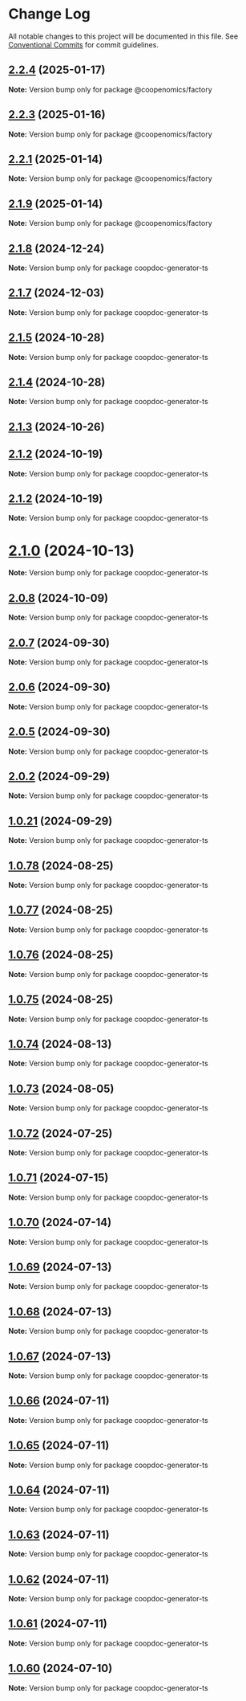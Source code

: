 # Change Log

All notable changes to this project will be documented in this file.
See [Conventional Commits](https://conventionalcommits.org) for commit guidelines.

## [2.2.4](https://github.com/compare/v2.2.0...v2.2.4) (2025-01-17)

**Note:** Version bump only for package @coopenomics/factory





## [2.2.3](https://github.com/compare/v2.2.0...v2.2.3) (2025-01-16)

**Note:** Version bump only for package @coopenomics/factory





## [2.2.1](https://github.com/compare/v2.2.0...v2.2.1) (2025-01-14)

**Note:** Version bump only for package @coopenomics/factory





## [2.1.9](https://github.com/compare/v2.1.8...v2.1.9) (2025-01-14)

**Note:** Version bump only for package @coopenomics/factory





## [2.1.8](https://github.com/copenomics/coopdoc-generator-ts/compare/v2.1.6...v2.1.8) (2024-12-24)

**Note:** Version bump only for package coopdoc-generator-ts





## [2.1.7](https://github.com/copenomics/coopdoc-generator-ts/compare/v2.1.6...v2.1.7) (2024-12-03)

**Note:** Version bump only for package coopdoc-generator-ts





## [2.1.5](https://github.com/copenomics/coopdoc-generator-ts/compare/v2.1.4...v2.1.5) (2024-10-28)

**Note:** Version bump only for package coopdoc-generator-ts





## [2.1.4](https://github.com/copenomics/coopdoc-generator-ts/compare/v2.1.4-alpha.2...v2.1.4) (2024-10-28)

**Note:** Version bump only for package coopdoc-generator-ts





## [2.1.3](https://github.com/copenomics/coopdoc-generator-ts/compare/v2.1.2-alpha.10...v2.1.3) (2024-10-26)



## [2.1.2](https://github.com/copenomics/coopdoc-generator-ts/compare/v2.1.1...v2.1.2) (2024-10-19)

**Note:** Version bump only for package coopdoc-generator-ts





## [2.1.2](https://github.com/copenomics/coopdoc-generator-ts/compare/v2.1.1...v2.1.2) (2024-10-19)

**Note:** Version bump only for package coopdoc-generator-ts





# [2.1.0](https://github.com/copenomics/coopdoc-generator-ts/compare/v2.0.10-alpha.3...v2.1.0) (2024-10-13)

**Note:** Version bump only for package coopdoc-generator-ts





## [2.0.8](https://github.com/copenomics/coopdoc-generator-ts/compare/v2.0.7...v2.0.8) (2024-10-09)

**Note:** Version bump only for package coopdoc-generator-ts





## [2.0.7](https://github.com/copenomics/coopdoc-generator-ts/compare/v2.0.6...v2.0.7) (2024-09-30)

**Note:** Version bump only for package coopdoc-generator-ts





## [2.0.6](https://github.com/copenomics/coopdoc-generator-ts/compare/v2.0.5...v2.0.6) (2024-09-30)

**Note:** Version bump only for package coopdoc-generator-ts





## [2.0.5](https://github.com/copenomics/coopdoc-generator-ts/compare/v2.0.5-alpha.0...v2.0.5) (2024-09-30)

**Note:** Version bump only for package coopdoc-generator-ts





## [2.0.2](https://github.com/copenomics/coopdoc-generator-ts/compare/v2.0.2-alpha.1...v2.0.2) (2024-09-29)

**Note:** Version bump only for package coopdoc-generator-ts





## [1.0.21](https://github.com/copenomics/coopdoc-generator-ts/compare/coopdoc-generator-ts@1.0.21-alpha.3...coopdoc-generator-ts@1.0.21) (2024-09-29)

**Note:** Version bump only for package coopdoc-generator-ts





## [1.0.78](https://github.com/copenomics/coopdoc-generator-ts/compare/coopdoc-generator-ts@1.0.77...coopdoc-generator-ts@1.0.78) (2024-08-25)

**Note:** Version bump only for package coopdoc-generator-ts





## [1.0.77](https://github.com/copenomics/coopdoc-generator-ts/compare/coopdoc-generator-ts@1.0.76...coopdoc-generator-ts@1.0.77) (2024-08-25)

**Note:** Version bump only for package coopdoc-generator-ts





## [1.0.76](https://github.com/copenomics/coopdoc-generator-ts/compare/coopdoc-generator-ts@1.0.75...coopdoc-generator-ts@1.0.76) (2024-08-25)

**Note:** Version bump only for package coopdoc-generator-ts





## [1.0.75](https://github.com/copenomics/coopdoc-generator-ts/compare/coopdoc-generator-ts@1.0.75-alpha.1...coopdoc-generator-ts@1.0.75) (2024-08-25)

**Note:** Version bump only for package coopdoc-generator-ts





## [1.0.74](https://github.com/copenomics/coopdoc-generator-ts/compare/coopdoc-generator-ts@1.0.73...coopdoc-generator-ts@1.0.74) (2024-08-13)

**Note:** Version bump only for package coopdoc-generator-ts





## [1.0.73](https://github.com/copenomics/coopdoc-generator-ts/compare/coopdoc-generator-ts@1.0.73-alpha.0...coopdoc-generator-ts@1.0.73) (2024-08-05)

**Note:** Version bump only for package coopdoc-generator-ts





## [1.0.72](https://github.com/copenomics/coopdoc-generator-ts/compare/coopdoc-generator-ts@1.0.72-alpha.3...coopdoc-generator-ts@1.0.72) (2024-07-25)

**Note:** Version bump only for package coopdoc-generator-ts





## [1.0.71](https://github.com/copenomics/coopdoc-generator-ts/compare/coopdoc-generator-ts@1.0.71-alpha.0...coopdoc-generator-ts@1.0.71) (2024-07-15)

**Note:** Version bump only for package coopdoc-generator-ts





## [1.0.70](https://github.com/copenomics/coopdoc-generator-ts/compare/coopdoc-generator-ts@1.0.70-alpha.0...coopdoc-generator-ts@1.0.70) (2024-07-14)

**Note:** Version bump only for package coopdoc-generator-ts





## [1.0.69](https://github.com/copenomics/coopdoc-generator-ts/compare/coopdoc-generator-ts@1.0.69-alpha.0...coopdoc-generator-ts@1.0.69) (2024-07-13)

**Note:** Version bump only for package coopdoc-generator-ts





## [1.0.68](https://github.com/copenomics/coopdoc-generator-ts/compare/coopdoc-generator-ts@1.0.68-alpha.1...coopdoc-generator-ts@1.0.68) (2024-07-13)

**Note:** Version bump only for package coopdoc-generator-ts





## [1.0.67](https://github.com/copenomics/coopdoc-generator-ts/compare/coopdoc-generator-ts@1.0.67-testnet.1...coopdoc-generator-ts@1.0.67) (2024-07-13)

**Note:** Version bump only for package coopdoc-generator-ts





## [1.0.66](https://github.com/copenomics/coopdoc-generator-ts/compare/coopdoc-generator-ts@1.0.66-testnet.1...coopdoc-generator-ts@1.0.66) (2024-07-11)

**Note:** Version bump only for package coopdoc-generator-ts





## [1.0.65](https://github.com/copenomics/coopdoc-generator-ts/compare/coopdoc-generator-ts@1.0.65-testnet.0...coopdoc-generator-ts@1.0.65) (2024-07-11)

**Note:** Version bump only for package coopdoc-generator-ts





## [1.0.64](https://github.com/copenomics/coopdoc-generator-ts/compare/coopdoc-generator-ts@1.0.64-testnet.0...coopdoc-generator-ts@1.0.64) (2024-07-11)

**Note:** Version bump only for package coopdoc-generator-ts





## [1.0.63](https://github.com/copenomics/coopdoc-generator-ts/compare/coopdoc-generator-ts@1.0.63-testnet.2...coopdoc-generator-ts@1.0.63) (2024-07-11)

**Note:** Version bump only for package coopdoc-generator-ts





## [1.0.62](https://github.com/copenomics/coopdoc-generator-ts/compare/coopdoc-generator-ts@1.0.62-testnet.0...coopdoc-generator-ts@1.0.62) (2024-07-11)

**Note:** Version bump only for package coopdoc-generator-ts





## [1.0.61](https://github.com/copenomics/coopdoc-generator-ts/compare/coopdoc-generator-ts@1.0.61-testnet.0...coopdoc-generator-ts@1.0.61) (2024-07-11)

**Note:** Version bump only for package coopdoc-generator-ts





## [1.0.60](https://github.com/copenomics/coopdoc-generator-ts/compare/coopdoc-generator-ts@1.0.60-testnet.0...coopdoc-generator-ts@1.0.60) (2024-07-10)

**Note:** Version bump only for package coopdoc-generator-ts
